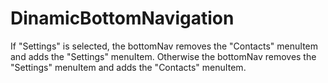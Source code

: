 # DinamicBottomNavigation
If "Settings" is selected, the bottomNav removes the "Contacts" menuItem and adds the "Settings" menuItem.
Otherwise the bottomNav removes the "Settings" menuItem and adds the "Contacts" menuItem.
